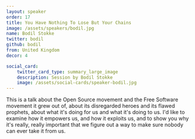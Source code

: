 ```yaml
---
layout: speaker
order: 17
title: You Have Nothing To Lose But Your Chains
image: /assets/speakers/bodil.jpg
name: Bodil Stokke
twitter: bodil
github: bodil
from: United Kingdom
decor: 4

social_card:
    twitter_card_type: summary_large_image
    description: Session by Bodil Stokke
    image: /assets/social-cards/speaker-bodil.jpg
---
```


This is a talk about the Open Source movement and the Free Software movement it grew out of, about its disregarded heroes and its flawed prophets, about what it's doing for us and what it's doing to us. I'd like to examine how it empowers us, and how it exploits us, and to show you why it's really, really important that we figure out a way to make sure nobody can ever take it from us.